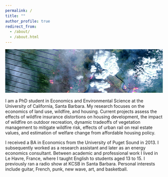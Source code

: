 ```yaml
---
permalink: /
title: ""
author_profile: true
redirect_from: 
  - /about/
  - /about.html
---
```


![](images/ft_mcmurray_wiki.png)

I am a PhD student in Economics and Environmental Science at the University of California, Santa Barbara. My research focuses on the economics of land use, wildfire, and housing. Current projects assess the effects of wildfire insurance distortions on housing development, the impact of wildfire on outdoor recreation, dynamic tradeoffs of vegetation management to mitigate wildfire risk, effects of urban rail on real estate values, and estimation of welfare change from affordable housing policy.

I received a BA in Economics from the University of Puget Sound in 2013. I subsequently worked as a research assistant and later as an energy economics consultant. Between academic and professional work I lived in Le Havre, France, where I taught English to students aged 13 to 15. I previously ran a radio show at KCSB in Santa Barbara. Personal interests include guitar, French, punk, new wave, art, and basketball.